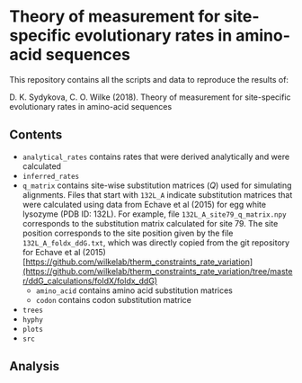 # Theory of measurement for site-specific evolutionary rates in amino-acid sequences

This repository contains all the scripts and data to reproduce the results of:

D. K. Sydykova, C. O. Wilke (2018). Theory of measurement for site-specific evolutionary rates in amino-acid sequences

## Contents

* `analytical_rates` contains rates that were derived analytically and were calculated  
* `inferred_rates`
* `q_matrix` contains site-wise substitution matrices (*Q*) used for simulating alignments. Files that start with `132L_A` indicate substitution matrices that were calculated using data from Echave et al (2015) for egg white lysozyme (PDB ID: 132L). For example, file `132L_A_site79_q_matrix.npy` corresponds to the substitution matrix calculated for site 79. The site position corresponds to the site position given by the file `132L_A_foldx_ddG.txt`, which was directly copied from the git repository for Echave et al (2015) [https://github.com/wilkelab/therm_constraints_rate_variation](https://github.com/wilkelab/therm_constraints_rate_variation/tree/master/ddG_calculations/foldX/foldx_ddG)
    * `amino_acid` contains amino acid substitution matrices
    * `codon` contains codon substitution matrice
* `trees`
* `hyphy`
* `plots`
* `src`

## Analysis
